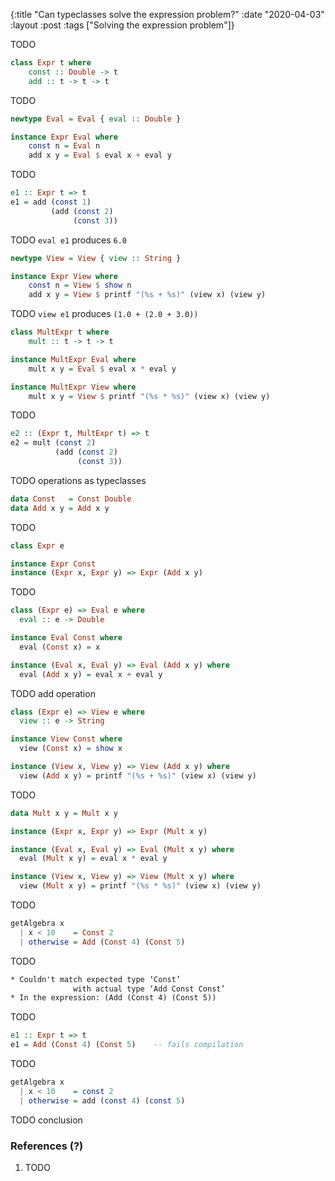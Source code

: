 {:title "Can typeclasses solve the expression problem?"
 :date "2020-04-03"
 :layout :post
 :tags ["Solving the expression problem"]}

TODO

```haskell
class Expr t where
    const :: Double -> t
    add :: t -> t -> t
```

TODO

```haskell
newtype Eval = Eval { eval :: Double }

instance Expr Eval where
    const n = Eval n
    add x y = Eval $ eval x + eval y
```

TODO

```haskell
e1 :: Expr t => t
e1 = add (const 1)
         (add (const 2)
              (const 3))
```

TODO `eval e1` produces `6.0`

```haskell
newtype View = View { view :: String }

instance Expr View where
    const n = View $ show n
    add x y = View $ printf "(%s + %s)" (view x) (view y)
```

TODO `view e1` produces `(1.0 + (2.0 + 3.0))`

```haskell
class MultExpr t where
    mult :: t -> t -> t

instance MultExpr Eval where
    mult x y = Eval $ eval x * eval y

instance MultExpr View where
    mult x y = View $ printf "(%s * %s)" (view x) (view y)
```

TODO

```haskell
e2 :: (Expr t, MultExpr t) => t
e2 = mult (const 2)
          (add (const 2)
               (const 3))
```

TODO operations as typeclasses

```haskell
data Const   = Const Double
data Add x y = Add x y
```

TODO

```haskell
class Expr e

instance Expr Const
instance (Expr x, Expr y) => Expr (Add x y)
```


TODO

```haskell
class (Expr e) => Eval e where
  eval :: e -> Double

instance Eval Const where
  eval (Const x) = x

instance (Eval x, Eval y) => Eval (Add x y) where
  eval (Add x y) = eval x + eval y
```

TODO add operation

```haskell
class (Expr e) => View e where
  view :: e -> String

instance View Const where
  view (Const x) = show x

instance (View x, View y) => View (Add x y) where
  view (Add x y) = printf "(%s + %s)" (view x) (view y)
```

TODO

```haskell
data Mult x y = Mult x y

instance (Expr x, Expr y) => Expr (Mult x y)

instance (Eval x, Eval y) => Eval (Mult x y) where
  eval (Mult x y) = eval x * eval y

instance (View x, View y) => View (Mult x y) where
  view (Mult x y) = printf "(%s * %s)" (view x) (view y)
```

TODO

```haskell
getAlgebra x
  | x < 10    = Const 2
  | otherwise = Add (Const 4) (Const 5)
```

TODO

```xml
* Couldn't match expected type ‘Const’
              with actual type ‘Add Const Const’
* In the expression: (Add (Const 4) (Const 5))
```

TODO

```haskell
e1 :: Expr t => t
e1 = Add (Const 4) (Const 5)    -- fails compilation
```

TODO

```haskell
getAlgebra x
  | x < 10    = const 2
  | otherwise = add (const 4) (const 5)
```

TODO conclusion

### References (?)

1. TODO

